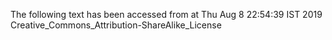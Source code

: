The following text has been accessed from at Thu Aug 8 22:54:39 IST 2019
Creative_Commons_Attribution-ShareAlike_License
